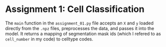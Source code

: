 # Assignment 1: Cell Classification

The `main` function in the `assignment_01.py` file accepts an `X` and `y` loaded directly from the `.npz` files, preprocesses the data, and passes it into the model. It returns a mapping of segmentation mask ids (which I refered to as `cell_number` in my code) to celltype codes.

